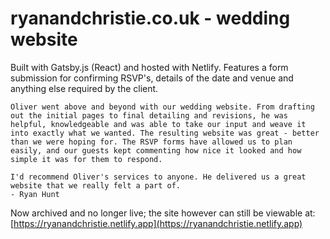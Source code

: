 # ryanandchristie.co.uk - wedding website

Built with Gatsby.js (React) and hosted with Netlify. Features a form submission for confirming RSVP's, details of the date and venue and anything else required by the client.

```
Oliver went above and beyond with our wedding website. From drafting out the initial pages to final detailing and revisions, he was helpful, knowledgeable and was able to take our input and weave it into exactly what we wanted. The resulting website was great - better than we were hoping for. The RSVP forms have allowed us to plan easily, and our guests kept commenting how nice it looked and how simple it was for them to respond.

I'd recommend Oliver's services to anyone. He delivered us a great website that we really felt a part of.
- Ryan Hunt
```

Now archived and no longer live; the site however can still be viewable at: [https://ryanandchristie.netlify.app](https://ryanandchristie.netlify.app)
